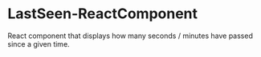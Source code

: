 # LastSeen-ReactComponent
 React component that displays how many seconds / minutes have passed since a given time.
